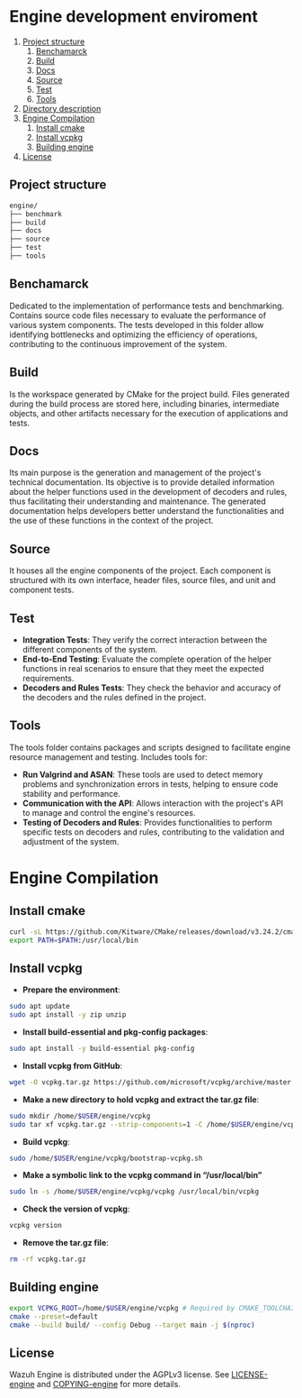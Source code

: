 # Engine development enviroment

1. [Project structure](#structure)
    1. [Benchamarck](#benchamarck)
    1. [Build](#build)
    1. [Docs](#docs)
    1. [Source](#source)
    1. [Test](#test)
    1. [Tools](#tools)                   
1. [Directory description](#directory-description)
1. [Engine Compilation](#engine-compilation)
    1. [Install cmake](#install-cmake)
    1. [Install vcpkg](#install-vcpkg)
    1. [Building engine](#building-engine)
1. [License](#license)

<a name="structure"></a>
## Project structure
```bash
engine/
├── benchmark
├── build
├── docs
├── source
├── test
├── tools
```

## Benchamarck

Dedicated to the implementation of performance tests and benchmarking. Contains source code files necessary to evaluate the performance of various system components. The tests developed in this folder allow identifying bottlenecks and optimizing the efficiency of operations, contributing to the continuous improvement of the system.

## Build

Is the workspace generated by CMake for the project build. Files generated during the build process are stored here, including binaries, intermediate objects, and other artifacts necessary for the execution of applications and tests.

## Docs

Its main purpose is the generation and management of the project's technical documentation. Its objective is to provide detailed information about the helper functions used in the development of decoders and rules, thus facilitating their understanding and maintenance. The generated documentation helps developers better understand the functionalities and the use of these functions in the context of the project.

## Source

It houses all the engine components of the project. Each component is structured with its own interface, header files, source files, and unit and component tests.

## Test

- **Integration Tests**: They verify the correct interaction between the different components of the system.
- **End-to-End Testing**: Evaluate the complete operation of the helper functions in real scenarios to ensure that they meet the expected requirements.
- **Decoders and Rules Tests**: They check the behavior and accuracy of the decoders and the rules defined in the project.

## Tools

The tools folder contains packages and scripts designed to facilitate engine resource management and testing. Includes tools for:

- **Run Valgrind and ASAN**: These tools are used to detect memory problems and synchronization errors in tests, helping to ensure code stability and performance.
- **Communication with the API**: Allows interaction with the project's API to manage and control the engine's resources.
- **Testing of Decoders and Rules**: Provides functionalities to perform specific tests on decoders and rules, contributing to the validation and adjustment of the system.

# Engine Compilation

## Install cmake
```bash
curl -sL https://github.com/Kitware/CMake/releases/download/v3.24.2/cmake-3.24.2-linux-x86_64.tar.gz | tar -xz -C /usr/local --strip-components=1
export PATH=$PATH:/usr/local/bin
```
## Install vcpkg
- **Prepare the environment**:
```bash
sudo apt update
sudo apt install -y zip unzip
```
- **Install build-essential and pkg-config packages**:
```bash
sudo apt install -y build-essential pkg-config
```
- **Install vcpkg from GitHub**:
```bash
wget -O vcpkg.tar.gz https://github.com/microsoft/vcpkg/archive/master.tar.gz
```
- **Make a new directory to hold vcpkg and extract the tar.gz file**:
```bash
sudo mkdir /home/$USER/engine/vcpkg
sudo tar xf vcpkg.tar.gz --strip-components=1 -C /home/$USER/engine/vcpkg
```
- **Build vcpkg**:
```bash
sudo /home/$USER/engine/vcpkg/bootstrap-vcpkg.sh
```
- **Make a symbolic link to the vcpkg command in “/usr/local/bin”**
```bash
sudo ln -s /home/$USER/engine/vcpkg/vcpkg /usr/local/bin/vcpkg
```
- **Check the version of vcpkg**:
```bash
vcpkg version
```
- **Remove the tar.gz file**:
```bash
rm -rf vcpkg.tar.gz
```

## Building engine
```bash
export VCPKG_ROOT=/home/$USER/engine/vcpkg # Required by CMAKE_TOOLCHAIN_FILE
cmake --preset=default
cmake --build build/ --config Debug --target main -j $(nproc)
```


<a name="license"></a>
## License
Wazuh Engine is distributed under the AGPLv3 license. See [LICENSE-engine](LICENSE-engine) and [COPYING-engine](COPYING-engine) for more details.
